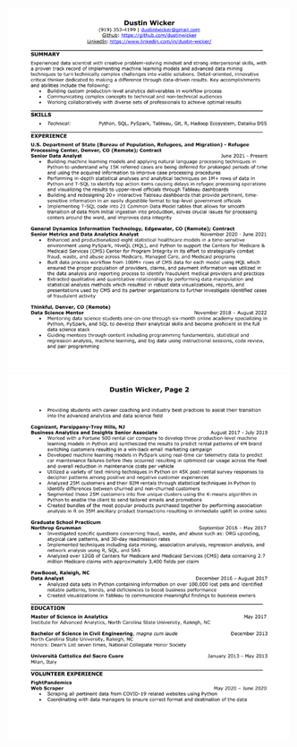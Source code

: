 ![Resume Page 1](images/Resume%20-%20Dustin%20Wicker-1.png)
![Resume Page 2](images/Resume%20-%20Dustin%20Wicker-2.png)
